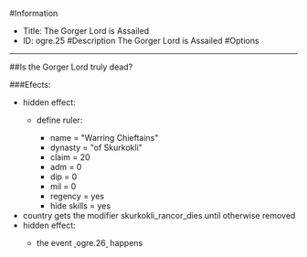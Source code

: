 #Information
 - Title: The Gorger Lord is Assailed
 - ID: ogre.25
#Description
The Gorger Lord is Assailed
#Options

___
##Is the Gorger Lord truly dead?

###Efects:<ul><li>hidden effect:</li><ul><li>define ruler:</li><ul><li>name = "Warring Chieftains"</li><li>dynasty = "of Skurkokli"</li><li>claim = 20</li><li>adm = 0</li><li>dip = 0</li><li>mil = 0</li><li>regency = yes</li><li>hide skills = yes</li></ul></ul><li>country gets the modifier skurkokli_rancor_dies until otherwise removed</li><li>hidden effect:</li><ul><li>the event ˻ogre.26˼ happens</li></ul></ul>
